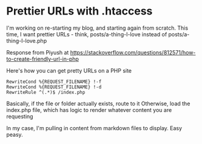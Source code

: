 <meta date="2020-05-09">

# Prettier URLs with .htaccess

I'm working on re-starting my blog, and starting again from scratch. This time, I want prettier URLs - think, posts/a-thing-I-love instead of posts/a-thing-I-love.php

Response from Piyush at https://stackoverflow.com/questions/812571/how-to-create-friendly-url-in-php

Here's how you can get pretty URLs on a PHP site

	RewriteCond %{REQUEST_FILENAME} !-f
	RewriteCond %{REQUEST_FILENAME} !-d
	RewriteRule ^(.*)$ /index.php

Basically, if the file or folder actually exists, route to it
Otherwise, load the index.php file, which has logic to render whatever content you are requesting

In my case, I'm pulling in content from markdown files to display. Easy peasy.